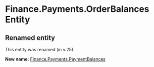 # Finance.Payments.OrderBalances Entity

## Renamed entity

This entity was renamed (in v.25).

**New name:** [Finance.Payments.PaymentBalances](Finance.Payments.PaymentBalances.md)
